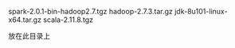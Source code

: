 spark-2.0.1-bin-hadoop2.7.tgz
hadoop-2.7.3.tar.gz
jdk-8u101-linux-x64.tar.gz
scala-2.11.8.tgz

放在此目录上